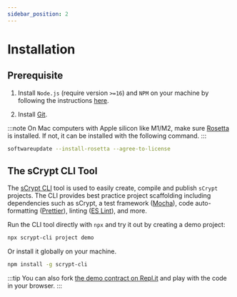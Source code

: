 ```yaml
---
sidebar_position: 2
---
```


# Installation

## Prerequisite

1. Install `Node.js` (require version `>=16`) and `NPM` on your machine by following the instructions [here](https://nodejs.org/en/download).


2. Install [Git](https://git-scm.com/book/en/v2/Getting-Started-Installing-Git).


:::note
On Mac computers with Apple silicon like M1/M2, make sure [Rosetta](https://support.apple.com/en-us/102527) is installed. If not, it can be installed with the following command.
:::

```bash
softwareupdate --install-rosetta --agree-to-license
```


## The sCrypt CLI Tool

The [sCrypt CLI](https://github.com/sCrypt-Inc/scrypt-cli) tool is used to easily create, compile and publish `sCrypt` projects.
The CLI provides best practice project scaffolding including dependencies such as sCrypt, a test framework ([Mocha](https://mochajs.org)), code auto-formatting ([Prettier](https://prettier.io)), linting ([ES Lint](https://eslint.org)), and more.

Run the CLI tool directly with `npx` and try it out by creating a demo project:

```sh
npx scrypt-cli project demo
```

Or install it globally on your machine.

```sh
npm install -g scrypt-cli
```

:::tip
You can also fork [the demo contract on Repl.it](https://replit.com/@msinkec/scryptTS-demo) and play with the code in your browser.
:::
